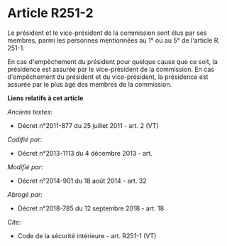 # Article R251-2

Le président et le vice-président de la commission sont élus par ses membres, parmi les personnes mentionnées au 1° ou au 5°
de l'article R. 251-1.

En cas d'empêchement du président pour quelque cause que ce soit, la présidence est assurée par le vice-président de la
commission. En cas d'empêchement du président et du vice-président, la présidence est assurée par le plus âgé des membres de
la commission.

**Liens relatifs à cet article**

_Anciens textes_:

  - Décret n°2011-877 du 25 juillet 2011 - art. 2 (VT)

_Codifié par_:

  - Décret n°2013-1113 du 4 décembre 2013 - art.

_Modifié par_:

  - Décret n°2014-901 du 18 août 2014 - art. 32

_Abrogé par_:

  - Décret n°2018-785 du 12 septembre 2018 - art. 18

_Cite_:

  - Code de la sécurité intérieure - art. R251-1 (VT)
